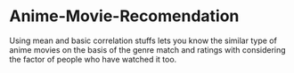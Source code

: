 # Anime-Movie-Recomendation
Using mean and basic correlation stuffs lets you know the similar type of anime movies on the basis of the genre match and ratings with considering the factor of people who have watched it too.
